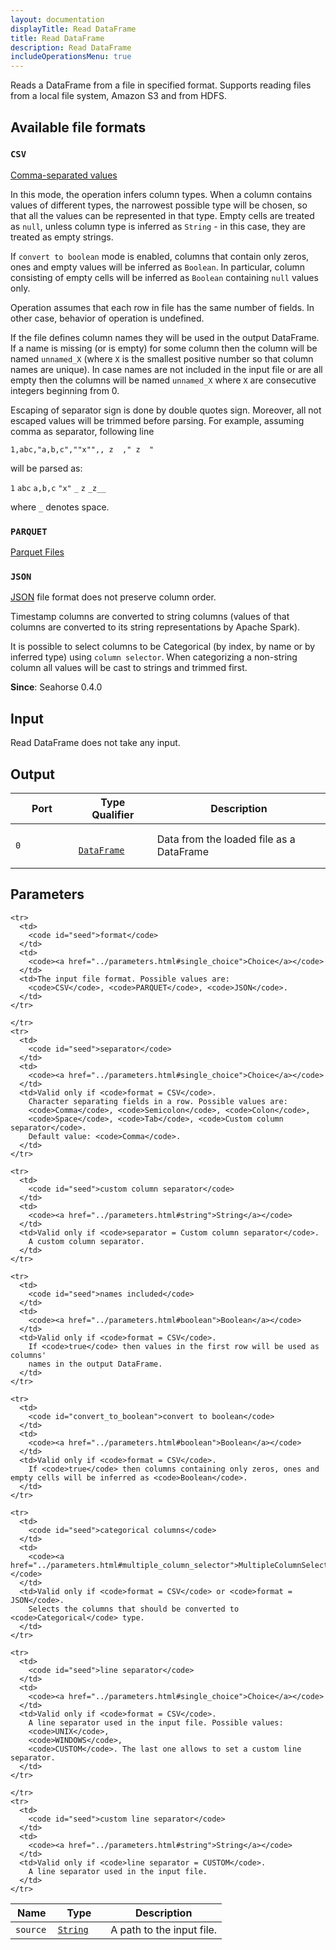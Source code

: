 ```yaml
---
layout: documentation
displayTitle: Read DataFrame
title: Read DataFrame
description: Read DataFrame
includeOperationsMenu: true
---
```


Reads a DataFrame from a file in specified format. Supports reading files from
a local file system, Amazon S3 and from HDFS.


## Available file formats

### `CSV`
<a target="_blank" href="https://en.wikipedia.org/wiki/Comma-separated_values">Comma-separated values</a>

In this mode, the operation infers column types.
When a column contains values of different types, the narrowest possible type will be chosen,
so that all the values can be represented in that type.
Empty cells are treated as ``null``, unless column type is inferred as ``String`` - in this
case, they are treated as empty strings.

If `convert to boolean` mode is enabled, columns that contain only zeros, ones and empty values will be
inferred as `Boolean`.
In particular, column consisting of empty cells will be inferred as ``Boolean`` containing ``null`` values only.

Operation assumes that each row in file has the same number of fields.
In other case, behavior of operation is undefined.

If the file defines column names they will be used in the output DataFrame.
If a name is missing (or is empty) for some column then the column will
be named ``unnamed_X`` (where ``X`` is the smallest positive number so that
column names are unique). In case names are not included in the input file
or are all empty then the columns will be named ``unnamed_X`` where ``X`` are
consecutive integers beginning from 0.

Escaping of separator sign is done by double quotes sign.
Moreover, all not escaped values will be trimmed before parsing.
For example, assuming comma as separator, following line

``1,abc,"a,b,c",""x"",, z  ," z  "``

will be parsed as:

``1``  ``abc``  ``a,b,c``  ``"x"`` ``_``  ``z`` ``_z__``

where ``_`` denotes space.

### `PARQUET`
<a target="_blank" href="http://spark.apache.org/docs/latest/sql-programming-guide.html#parquet-files">Parquet Files</a>

### `JSON`
<a target="_blank" href="https://en.wikipedia.org/wiki/JSON">JSON</a>
file format does not preserve column order.

Timestamp columns are converted to string columns
(values of that columns are converted to its string representations by Apache Spark).

It is possible to select columns to be Categorical
(by index, by name or by inferred type) using ``column selector``.
When categorizing a non-string column all values will be cast to strings and trimmed first.



**Since**: Seahorse 0.4.0

## Input

Read DataFrame does not take any input.

## Output

<table>
  <thead>
    <tr>
      <th style="width:20%">Port</th>
      <th style="width:25%">Type Qualifier</th>
      <th style="width:55%">Description</th>
    </tr>
  </thead>
  <tbody>
    <tr>
      <td>
        <code>0</code>
      </td>
      <td>
        <code>
          <a href="../classes/dataframe.html">DataFrame</a>
        </code>
      </td>
      <td>Data from the loaded file as a DataFrame</td>
    </tr>
  </tbody>
</table>


## Parameters

<table class="table">
  <thead>
    <tr>
      <th style="width:20%">Name</th>
      <th style="width:25%">Type</th>
      <th style="width:55%">Description</th>
    </tr>
  </thead>
  <tbody>
    <tr>
      <td>
        <code id="ratio">source</code>
      </td>
      <td>
        <code><a href="../parameters.html#string">String</a></code>
      </td>
      <td>A path to the input file.</td>

    <tr>
      <td>
        <code id="seed">format</code>
      </td>
      <td>
        <code><a href="../parameters.html#single_choice">Choice</a></code>
      </td>
      <td>The input file format. Possible values are:
        <code>CSV</code>, <code>PARQUET</code>, <code>JSON</code>.
      </td>
    </tr>

    </tr>
    <tr>
      <td>
        <code id="seed">separator</code>
      </td>
      <td>
        <code><a href="../parameters.html#single_choice">Choice</a></code>
      </td>
      <td>Valid only if <code>format = CSV</code>.
        Character separating fields in a row. Possible values are:
        <code>Comma</code>, <code>Semicolon</code>, <code>Colon</code>,
        <code>Space</code>, <code>Tab</code>, <code>Custom column separator</code>.
        Default value: <code>Comma</code>.
      </td>
    </tr>

    <tr>
      <td>
        <code id="seed">custom column separator</code>
      </td>
      <td>
        <code><a href="../parameters.html#string">String</a></code>
      </td>
      <td>Valid only if <code>separator = Custom column separator</code>.
        A custom column separator.
      </td>
    </tr>

    <tr>
      <td>
        <code id="seed">names included</code>
      </td>
      <td>
        <code><a href="../parameters.html#boolean">Boolean</a></code>
      </td>
      <td>Valid only if <code>format = CSV</code>.
        If <code>true</code> then values in the first row will be used as columns'
        names in the output DataFrame.
      </td>
    </tr>

    <tr>
      <td>
        <code id="convert_to_boolean">convert to boolean</code>
      </td>
      <td>
        <code><a href="../parameters.html#boolean">Boolean</a></code>
      </td>
      <td>Valid only if <code>format = CSV</code>.
        If <code>true</code> then columns containing only zeros, ones and empty cells will be inferred as <code>Boolean</code>.
      </td>
    </tr>

    <tr>
      <td>
        <code id="seed">categorical columns</code>
      </td>
      <td>
        <code><a href="../parameters.html#multiple_column_selector">MultipleColumnSelector</a></code>
      </td>
      <td>Valid only if <code>format = CSV</code> or <code>format = JSON</code>.
        Selects the columns that should be converted to <code>Categorical</code> type.
      </td>
    </tr>

    <tr>
      <td>
        <code id="seed">line separator</code>
      </td>
      <td>
        <code><a href="../parameters.html#single_choice">Choice</a></code>
      </td>
      <td>Valid only if <code>format = CSV</code>.
        A line separator used in the input file. Possible values:
        <code>UNIX</code>,
        <code>WINDOWS</code>,
        <code>CUSTOM</code>. The last one allows to set a custom line separator.
      </td>
    </tr>

    </tr>
    <tr>
      <td>
        <code id="seed">custom line separator</code>
      </td>
      <td>
        <code><a href="../parameters.html#string">String</a></code>
      </td>
      <td>Valid only if <code>line separator = CUSTOM</code>.
        A line separator used in the input file.
      </td>
    </tr>

  </tbody>
</table>
